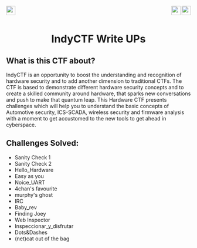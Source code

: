 <div >
<a href="https://indy.ctf.eng.run/"><img src="https://img.shields.io/badge/IndyCTF-Click%20to%20Play-green[700]" align="left" height="25"></a>

<a href="https://bi0s.in/hardware.html"><img src="https://camo.githubusercontent.com/4a181d059bdcf875fe23dac61acbec1e5ea2487ac1cce6e0b7827dfec98d7726/
68747470733a2f2f696d672e736869656c64732e696f2f62616467652f7465616d426930732d48617264776172652d626c61636b" height="25" align="right"></a>

<img src="https://img.shields.io/badge/Flags%20Found%3A-14-violet" height="25" align="right">


</div>

<br></br>

<div align="center">
    <h1>IndyCTF Write UPs</h1>
</div>

## What is this CTF about?
IndyCTF is an opportunity to boost the understanding and recognition of hardware security and to add another dimension to traditional CTFs. The CTF is based to demonstrate different hardware security concepts and to create a skilled community around hardware, that sparks new conversations and push to make that quantum leap. This Hardware CTF presents challenges which will help you to understand the basic concepts of Automotive security, ICS-SCADA, wireless security and firmware analysis with a moment to get accustomed to the new tools to get ahead in cyberspace.



## Challenges Solved: 

- Sanity Check 1
- Sanity Check 2
- Hello_Hardware
- Easy as you
- Noice_UART
- 4chan's favourite
- murphy's ghost
- IRC
- Baby_rev
- Finding Joey
- Web Inspector
- Inspeccionar_y_disfrutar
- Dots&Dashes
- (net)cat out of the bag
